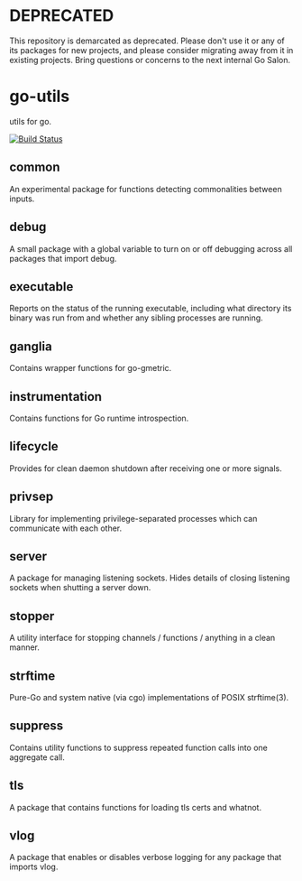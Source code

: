 DEPRECATED 
========== 

This repository is demarcated as deprecated. Please don't use it or any of its
packages for new projects, and please consider migrating away from it in
existing projects. Bring questions or concerns to the next internal Go Salon.

go-utils
========
utils for go.

[![Build Status](https://secure.travis-ci.org/fastly/go-utils.png)](http://travis-ci.org/fastly/go-utils)

common
------
An experimental package for functions detecting commonalities between inputs.

debug
-----
A small package with a global variable to turn on or off debugging across all packages
that import debug.

executable
----------
Reports on the status of the running executable, including what directory its
binary was run from and whether any sibling processes are running.

ganglia
-------
Contains wrapper functions for go-gmetric.

instrumentation
---------------
Contains functions for Go runtime introspection.

lifecycle
---------
Provides for clean daemon shutdown after receiving one or more signals.

privsep
-------
Library for implementing privilege-separated processes which can communicate
with each other.

server
------
A package for managing listening sockets. Hides details of closing listening sockets
when shutting a server down.

stopper
-------
A utility interface for stopping channels / functions / anything in a clean manner.

strftime
--------
Pure-Go and system native (via cgo) implementations of POSIX strftime(3).

suppress
--------
Contains utility functions to suppress repeated function calls into one aggregate call.

tls
---
A package that contains functions for loading tls certs and whatnot.

vlog
----
A package that enables or disables verbose logging for any package that imports vlog.
